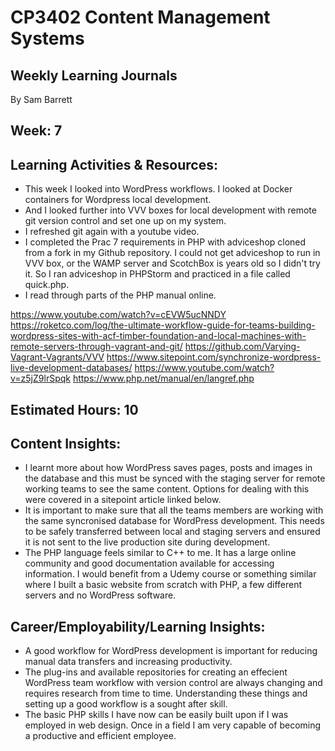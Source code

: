# CP3402 Content Management Systems
## Weekly Learning Journals

By Sam Barrett

## Week: 7

## Learning Activities & Resources:
- This week I looked into WordPress workflows. I looked at Docker containers for Wordpress local development.
- And I looked further into VVV boxes for local development with remote git version control and set one up on my system.
- I refreshed git again with a youtube video.
- I completed the Prac 7 requirements in PHP with adviceshop cloned from a fork in my Github repository. I could not get adviceshop to run in
VVV box, or the WAMP server and ScotchBox is years old so I didn't try it. So I ran adviceshop in PHPStorm and practiced in a file called quick.php.
- I read through parts of the PHP manual online.

https://www.youtube.com/watch?v=cEVW5ucNNDY
https://roketco.com/log/the-ultimate-workflow-guide-for-teams-building-wordpress-sites-with-acf-timber-foundation-and-local-machines-with-remote-servers-through-vagrant-and-git/
https://github.com/Varying-Vagrant-Vagrants/VVV
https://www.sitepoint.com/synchronize-wordpress-live-development-databases/
https://www.youtube.com/watch?v=z5jZ9lrSpqk
https://www.php.net/manual/en/langref.php

## Estimated Hours: 10

## Content Insights:
- I learnt more about how WordPress saves pages, posts and images in the database and this must be synced with the staging server for remote
working teams to see the same content. Options for dealing with this were covered in a sitepoint article linked below.
- It is important to make sure that all the teams members are working with the same syncronised database for WordPress development. This needs to be
safely transferred between local and staging servers and ensured it is not sent to the live production site during development.
- The PHP language feels similar to C++ to me. It has a large online community and good documentation available for accessing information. I would
benefit from a Udemy course or something similar where I built a basic website from scratch with PHP, a few different servers and no WordPress software.

## Career/Employability/Learning Insights:
- A good workflow for WordPress development is important for reducing manual data transfers and increasing productivity.
- The plug-ins and available repositories for creating an effecient WordPress team workflow with version control are always changing and requires
research from time to time. Understanding these things and setting up a good workflow is a sought after skill.
- The basic PHP skills I have now can be easily built upon if I was employed in web design. Once in a field I am very capable of becoming a productive
and efficient employee.